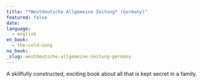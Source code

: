 ```yaml
---
title: "*Westdeutsche Allgemeine Zeitung* (Germany)"
featured: false
date:
language:
  - english
en_book:
  - the-cold-song
no_book:
_slug: westdeutsche-allgemeine-zeitung-germany
---
```


A skillfully constructed, exciting book about all that is kept secret in a family.

